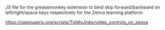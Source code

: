 JS file for the greasemonkey extension to bind skip forward/backward on left/right/space keys respectively for the Zenva learning platform.

https://openuserjs.org/scripts/TiddlyJinks/video_controls_on_zenva
